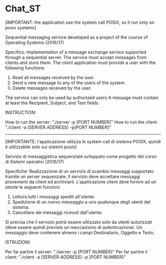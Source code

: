 # Chat_ST
[IMPORTANT: the application use the system call POSIX, so it run only on posix systems]

Sequential messaging service developed as a project of the course of Operating Systems (2016/17)

Specifics:
Implementation of a message exchange service supported through a sequential server. The service must accept messages from clients and store them. The client application must provide a user with the following functions:

  1. Read all messages received by the user.
  2. Send a new message to any of the users of the system.
  3. Delete messages received by the user.

The service can only be used by authorized users 
A message must contain at least the Recipient, Subject, and Text fields.

INSTRUCTION:
  
  How to run the server: "./server -p [PORT NUMBER]"
  How to run the client: "./client -a [SERVER ADDRESS] -p[PORT NUMBER]"
  

****************************************************************************************************************
[IMPORTANTE: l'applicazione utilizza le system call di sistema POSIX, quindi è utilizzabile solo sui sistemi posix]

Servizio di messaggistica sequenziale sviluppato come progetto del corso di Sistemi operativi (2016/17)

Specifiche:
Realizzazione di un servizio di scambio messaggi supportato tramite un server sequenziale.
Il servizio deve accettare messaggi provenienti da client ed archiviarli.
L'applicazione client deve fornire ad un utente le seguenti funzioni:
  1. Lettura tutti i messaggi spediti all'utente.
  2. Spedizione di un nuovo messaggio a uno qualunque degli utenti del sistema.
  3. Cancellare dei messaggi ricevuti dall'utente.

Si precisa che il servizio potrà essere utilizzato solo da utenti autorizzati (deve essere quindi previsto un meccanismo di autenticazione).
Un messaggio deve contenere almeno i campi Destinatario, Oggetto e Testo.

ISTRUZIONI:

  Per far partire il server: "./server -p [PORT NUMBER]"
  Per far partire il client: "./client -a [SERVER ADDRESS] -p [PORT NUMBER]"
